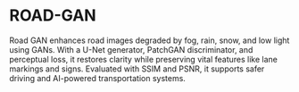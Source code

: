 # ROAD-GAN
Road GAN enhances road images degraded by fog, rain, snow, and low light using GANs. With a U-Net generator, PatchGAN discriminator, and perceptual loss, it restores clarity while preserving vital features like lane markings and signs. Evaluated with SSIM and PSNR, it supports safer driving and AI-powered transportation systems.
